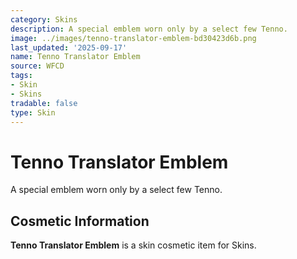 ```yaml
---
category: Skins
description: A special emblem worn only by a select few Tenno.
image: ../images/tenno-translator-emblem-bd30423d6b.png
last_updated: '2025-09-17'
name: Tenno Translator Emblem
source: WFCD
tags:
- Skin
- Skins
tradable: false
type: Skin
---
```


# Tenno Translator Emblem

A special emblem worn only by a select few Tenno.

## Cosmetic Information

**Tenno Translator Emblem** is a skin cosmetic item for Skins.

